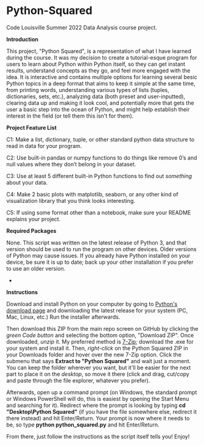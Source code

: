 # Python-Squared
Code Louisville Summer 2022 Data Analysis course project.

**Introduction**

This project, "Python Squared", is a representation of what I have learned during the course.
It was my decision to create a tutorial-esque program for users to learn about Python within
Python itself, so they can get instant results, understand concepts as they go, and feel more
engaged with the idea. It is interactive and contains multiple options for learning several
besic Python topics in a deep format that aims to keep it simple at the same time, from
printing words, understanding various types of lists (tuples, dictionaries, sets, etc.),
analyzing data (both preset and user-inputted), clearing data up and making it look cool,
and potentially more that gets the user a basic step into the ocean of Python, and might
help establish their interest in the field (or tell them this isn't for them).


**Project Feature List**

C1:
Make a list, dictionary, tuple, or other standard python data structure to read in data for your program.

C2:
Use built-in pandas or numpy functions to do things like remove 0’s and null values where they don’t belong in your dataset.

C3:
Use at least 5 different built-in Python functions to find out *something* about your data.

C4:
Make 2 basic plots with matplotlib, seaborn, or any other kind of visualization library that you think looks interesting.

C5:
If using some format other than a notebook, make sure your README explains your project.


**Required Packages**

None. This script was written on the latest release of Python 3, and that version should be used to run the program on other devices.
Older versions of Python may cause issues. If you already have Python installed on your device, be sure it is up to date; back up
your other installation if you prefer to use an older version.

-
**Instructions**

Download and install Python on your computer by going to [Python's download page](https://www.python.org/downloads/) 
and downloading the latest release for your system (PC, Mac, Linux, etc.) Run the installer afterwards.

Then download this ZIP from the main repo screen on GitHub by clicking the *green Code button* and selecting the bottom option,
"Download ZIP". Once downloaded, *unzip* it. My preferred method is [7-Zip](https://www.7-zip.org/download.html); download the
.exe for your system and install it. Then, *right-click* on the Python Squared ZIP in your Downloads folder and hover over
the new 7-Zip option. Click the submenu that says **Extract to "Python Squared\"** and wait just a moment.
You can keep the folder wherever you want, but it'll be easier for the next part to place it on the *desktop*,
so move it there (click and drag, cut/copy and paste through the file explorer, whatever you prefer).

Afterwards, open up a command prompt (on Windows, the standard prompt or Windows PowerShell will do, this is
easiest by opening the Start Menu and searching for it).
Redirect where the prompt is looking by typing **cd "Desktop\Python Squared"** (if you have the file somewhere else, 
redirect it there instead) and hit Enter/Return. Your prompt is now where it needs to be, 
so type **python python_squared.py** and hit Enter/Return.

From there, just follow the instructions as the script itself tells you! Enjoy!
